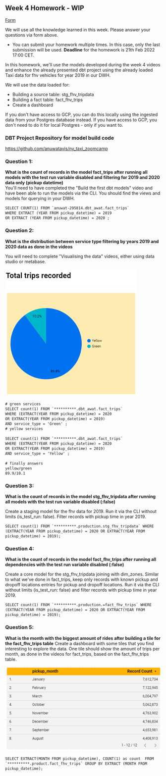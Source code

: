 ## Week 4 Homework - WIP
[Form](https://forms.gle/B5CXshja3MRbscVG8) 

We will use all the knowledge learned in this week. Please answer your questions via form above.  
* You can submit your homework multiple times. In this case, only the last submission will be used. 
**Deadline** for the homework is 21th Feb 2022 17:00 CET.


In this homework, we'll use the models developed during the week 4 videos and enhance the already presented dbt project using the already loaded Taxi data for fhv vehicles for year 2019 in our DWH.

We will use the data loaded for:
* Building a source table: stg_fhv_tripdata
* Building a fact table: fact_fhv_trips
* Create a dashboard 

If you don't have access to GCP, you can do this locally using the ingested data from your Postgres database
instead. If you have access to GCP, you don't need to do it for local Postgres -
only if you want to.

### DBT Project Repository for model build code 
https://github.com/anuwatavis/ny_taxi_zoomcamp


### Question 1: 
**What is the count of records in the model fact_trips after running all models with the test run variable disabled and filtering for 2019 and 2020 data only (pickup datetime)**  
You'll need to have completed the "Build the first dbt models" video and have been able to run the models via the CLI. 
You should find the views and models for querying in your DWH.

```
SELECT COUNT(1) FROM `anuwat-295814.dbt_awat.fact_trips` 
WHERE EXTRACT (YEAR FROM pickup_datetime) = 2019 
OR EXTRACT (YEAR FROM pickup_datetime) = 2020 ; 
```

### Question 2: 
**What is the distribution between service type filtering by years 2019 and 2020 data as done in the videos**

You will need to complete "Visualising the data" videos, either using data studio or metabase. 

 ![Distribution from Data Studio](./question_2.png)


```
# green services 
SELECT count(1) FROM `**********.dbt_awat.fact_trips` 
WHERE (EXTRACT(YEAR FROM pickup_datetime) = 2020 
OR EXTRACT(YEAR FROM pickup_datetime) = 2019) 
AND service_type = 'Green' ;
# yellow services 

SELECT count(1) FROM `**********.dbt_awat.fact_trips` 
WHERE (EXTRACT(YEAR FROM pickup_datetime) = 2020 
OR EXTRACT(YEAR FROM pickup_datetime) = 2019) 
AND service_type = 'Yellow' ;

# finally answers
yellow/green
89.9/10.1
```

### Question 3: 
**What is the count of records in the model stg_fhv_tripdata after running all models with the test run variable disabled (:false)**  

Create a staging model for the fhv data for 2019. Run it via the CLI without limits (is_test_run: false).
Filter records with pickup time in year 2019.

```
SELECT count(1) FROM `**********.production.stg_fhv_tripdata` WHERE (EXTRACT(YEAR FROM pickup_datetime) = 2020 OR EXTRACT(YEAR FROM pickup_datetime) = 2019);
```

### Question 4: 
**What is the count of records in the model fact_fhv_trips after running all dependencies with the test run variable disabled (:false)**  

Create a core model for the stg_fhv_tripdata joining with dim_zones.
Similar to what we've done in fact_trips, keep only records with known pickup and dropoff locations entries for pickup and dropoff locations. 
Run it via the CLI without limits (is_test_run: false) and filter records with pickup time in year 2019.

```
SELECT count(1) FROM `**********.production.=fact_fhv_trips` WHERE (EXTRACT(YEAR FROM pickup_datetime) = 2020 OR EXTRACT(YEAR FROM pickup_datetime) = 2019);
```

### Question 5: 
**What is the month with the biggest amount of rides after building a tile for the fact_fhv_trips table**
Create a dashboard with some tiles that you find interesting to explore the data. One tile should show the amount of trips per month, as done in the videos for fact_trips, based on the fact_fhv_trips table.

![Amount of rides by month.](./question_5.png)

```
SELECT EXTRACT(MONTH FROM pickup_datetime), COUNT(1) as count  FROM `**********.product.fact_fhv_trips` GROUP BY EXTRACT (MONTH FROM pickup_datetime);
```




